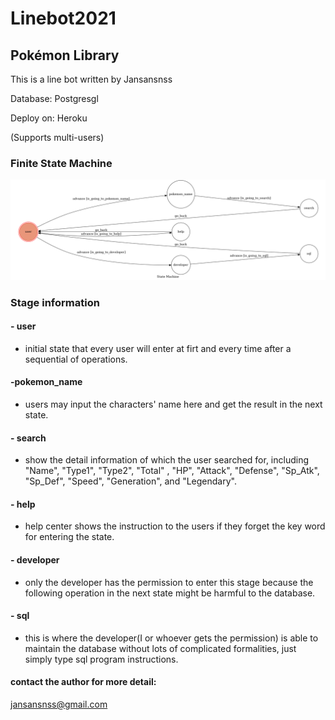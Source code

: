 # Linebot2021
## Pokémon Library
This is a line bot written by Jansansnss

Database: Postgresgl

Deploy on: Heroku

(Supports multi-users)

### Finite State Machine
![fsm](./img/show-fsm.png)

### Stage information
#### - user
* initial state that every user will enter at firt and every time after a sequential of operations.
#### -pokemon_name
* users may input the characters' name here and get the result in the next state.
#### - search
* show the detail information of which the user searched for, including "Name", "Type1", "Type2", "Total" , "HP", "Attack", "Defense", "Sp_Atk", "Sp_Def", "Speed", "Generation", and "Legendary".
#### - help
* help center shows the instruction to the users if they forget the key word for entering the state.
#### - developer
* only the developer has the permission to enter this stage because the following operation in the next state might be harmful to the database.
#### - sql
* this is where the developer(I or whoever gets the permission) is able to maintain the database without lots of complicated formalities, just simply type sql program instructions.

#### contact the author for more detail:
jansansnss@gmail.com